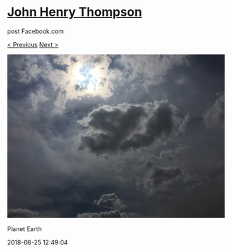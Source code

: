 # [John Henry Thompson](../README.md)
post Facebook.com

[< Previous](2018-08-26-3.md) [Next >](2018-08-22-1.md)

[![](../media/2018-08-25/Timeline-Photos-Planet-Earth.jpg)](../README.md)

Planet Earth

2018-08-25 12:49:04